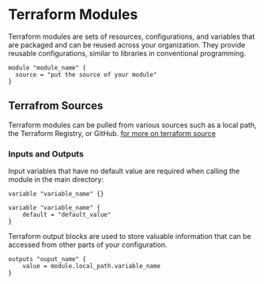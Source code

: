 # Terraform Modules

Terraform modules are sets of resources, configurations, and variables that are packaged and can be reused across your organization. They provide reusable configurations, similar to libraries in conventional programming.

```hcl
module "module_name" {
  source = "put the source of your module"
}

```

## Terrafrom Sources

Terraform modules can be pulled from various sources such as a local path, the Terraform Registry, or GitHub. [for more on terraform source](https://developer.hashicorp.com/terraform/language/modules/sources)

### Inputs and Outputs

Input variables that have no default value are required when calling the module in the main directory:

```hcl
variable "variable_name" {}
```

```hcl
variable "variable_name" {
    default = "default_value"
}
```

Terraform output blocks are used to store valuable information that can be accessed from other parts of your configuration.

```hcl
outputs "ouput_name" {
    value = module.local_path.variable_name
}
```
